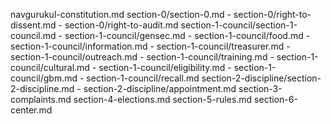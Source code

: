 navgurukul-constitution.md
section-0/section-0.md
	- section-0/right-to-dissent.md
	- section-0/right-to-audit.md
section-1-council/section-1-council.md
	- section-1-council/gensec.md
	- section-1-council/food.md
	- section-1-council/information.md
	- section-1-council/treasurer.md
	- section-1-council/outreach.md
	- section-1-council/training.md
	- section-1-council/cultural.md
	- section-1-council/eligibility.md
	- section-1-council/gbm.md
	- section-1-council/recall.md
section-2-discipline/section-2-discipline.md
	- section-2-discipline/appointment.md
section-3-complaints.md
section-4-elections.md
section-5-rules.md
section-6-center.md
